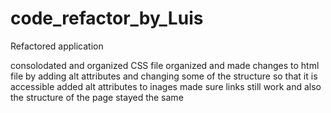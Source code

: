 # code_refactor_by_Luis
Refactored application

consolodated and organized CSS file
organized and made changes to html file by adding alt attributes and changing some of the structure so that it is accessible
added alt attributes to inages
made sure links still work and also the structure of the page stayed the same